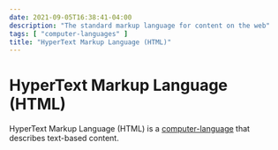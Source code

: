 ```yaml
---
date: 2021-09-05T16:38:41-04:00
description: "The standard markup language for content on the web"
tags: [ "computer-languages" ]
title: "HyperText Markup Language (HTML)"
---
```


# HyperText Markup Language (HTML)

HyperText Markup Language (HTML) is a [computer-language](computer-languages.md) that describes text-based content.
